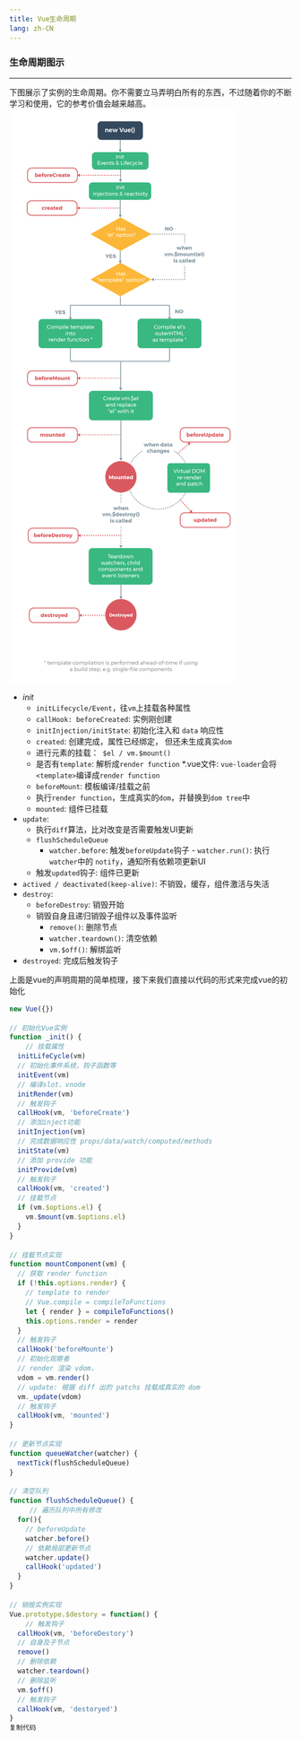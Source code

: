 ```yaml
---
title: Vue生命周期
lang: zh-CN
---
```


### 生命周期图示
---
下图展示了实例的生命周期。你不需要立马弄明白所有的东西，不过随着你的不断学习和使用，它的参考价值会越来越高。
![vue-lifecycle](../assets/images/lifecycle.png)

* _init_
  * `initLifecycle/Event`，往`vm`上挂载各种属性
  * `callHook: beforeCreated`: 实例刚创建
  * `initInjection/initState`: 初始化注入和 `data` 响应性
  * `created`: 创建完成，属性已经绑定， 但还未生成真实`dom`
  * 进行元素的挂载：` $el / vm.$mount()`
  * 是否有`template`: 解析成`render function`
    *.vue文件: `vue-loader`会将`<template>`编译成`render function`
  * `beforeMount`: 模板编译/挂载之前
  * 执行`render function`，生成真实的`dom`，并替换到`dom tree`中
  * `mounted`: 组件已挂载
* `update`:
  * 执行`diff`算法，比对改变是否需要触发UI更新
  * `flushScheduleQueue`
    * `watcher.before`: 触发`beforeUpdate`钩子		- `watcher.run()`: 执行`watcher`中的 `notify`，通知所有依赖项更新UI
  * 触发`updated`钩子: 组件已更新
* `actived / deactivated(keep-alive)`: 不销毁，缓存，组件激活与失活
* `destroy`:
  * `beforeDestroy`: 销毁开始
  * 销毁自身且递归销毁子组件以及事件监听
    * `remove()`: 删除节点
    * `watcher.teardown()`: 清空依赖
    * `vm.$off()`: 解绑监听
* `destroyed`: 完成后触发钩子

上面是vue的声明周期的简单梳理，接下来我们直接以代码的形式来完成vue的初始化
```js
new Vue({})

// 初始化Vue实例
function _init() {
	// 挂载属性
  initLifeCycle(vm) 
  // 初始化事件系统，钩子函数等
  initEvent(vm) 
  // 编译slot、vnode
  initRender(vm) 
  // 触发钩子
  callHook(vm, 'beforeCreate')
  // 添加inject功能
  initInjection(vm)
  // 完成数据响应性 props/data/watch/computed/methods
  initState(vm)
  // 添加 provide 功能
  initProvide(vm)
  // 触发钩子
  callHook(vm, 'created')
  // 挂载节点
  if (vm.$options.el) {
    vm.$mount(vm.$options.el)
  }
}

// 挂载节点实现
function mountComponent(vm) {
  // 获取 render function
  if (!this.options.render) {
    // template to render
    // Vue.compile = compileToFunctions
    let { render } = compileToFunctions() 
    this.options.render = render
  }
  // 触发钩子
  callHook('beforeMounte')
  // 初始化观察者
  // render 渲染 vdom， 
  vdom = vm.render()
  // update: 根据 diff 出的 patchs 挂载成真实的 dom 
  vm._update(vdom)
  // 触发钩子  
  callHook(vm, 'mounted')
}

// 更新节点实现
function queueWatcher(watcher) {
  nextTick(flushScheduleQueue)
}

// 清空队列
function flushScheduleQueue() {
	 // 遍历队列中所有修改
  for(){
    // beforeUpdate
    watcher.before()
    // 依赖局部更新节点
    watcher.update() 
    callHook('updated')
  }
}

// 销毁实例实现
Vue.prototype.$destory = function() {
	// 触发钩子
  callHook(vm, 'beforeDestory')
  // 自身及子节点
  remove() 
  // 删除依赖
  watcher.teardown() 
  // 删除监听
  vm.$off() 
  // 触发钩子
  callHook(vm, 'destoryed')
}
复制代码

```